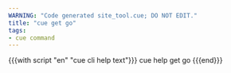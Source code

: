 ```yaml
---
WARNING: "Code generated site_tool.cue; DO NOT EDIT."
title: "cue get go"
tags:
- cue command
---
```


{{{with script "en" "cue cli help text"}}}
cue help get go
{{{end}}}

